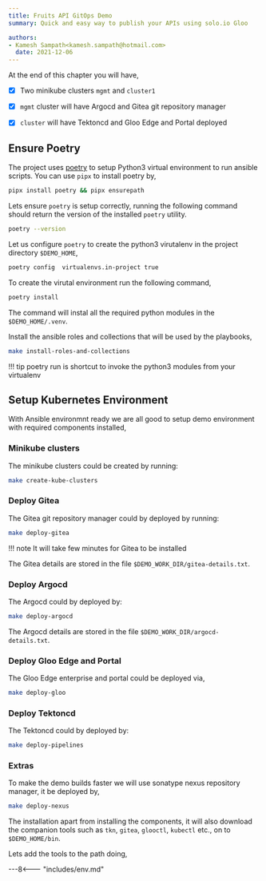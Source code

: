 ```yaml
---
title: Fruits API GitOps Demo 
summary: Quick and easy way to publish your APIs using solo.io Gloo 

authors:
- Kamesh Sampath<kamesh.sampath@hotmail.com>
  date: 2021-12-06
---
```


At the end of this chapter you will have,

- [x] Two minikube clusters `mgmt` and `cluster1`

- [x] `mgmt` cluster will have Argocd and Gitea git repository manager

- [x] `cluster` will have Tektoncd and Gloo Edge and Portal deployed

## Ensure Poetry

The project uses [poetry](https://python-poetry.org) to setup Python3 virtual environment to run ansible scripts. You can use `pipx` to install poetry by,

```bash
pipx install poetry && pipx ensurepath
```

Lets ensure `poetry` is setup correctly, running the following command should return the version of the installed `poetry` utility.

```bash
poetry --version
```

Let us configure `poetry` to create the python3 virutalenv in the project directory `$DEMO_HOME`,

```bash
poetry config  virtualenvs.in-project true
```

To create the virutal environment run the following command,

```bash
poetry install
```

The command will instal all the required python modules in the `$DEMO_HOME/.venv`.

Install the ansible roles and collections that will be used by the playbooks,

```bash
make install-roles-and-collections
```

!!! tip poetry run is shortcut to invoke the python3 modules from your virtualenv

## Setup Kubernetes Environment

With Ansible environmnt ready we are all good to setup demo environment with required components installed,

### Minikube clusters

The minikube clusters could be created by running:

```bash
make create-kube-clusters
```

### Deploy Gitea

The Gitea git repository manager could by deployed by running:

```bash
make deploy-gitea
```

!!! note
    It will take few minutes for Gitea to be installed

The Gitea details are stored in the file `$DEMO_WORK_DIR/gitea-details.txt`.

### Deploy Argocd

The Argocd could by deployed by:

```bash
make deploy-argocd
```

The Argocd details are stored in the file `$DEMO_WORK_DIR/argocd-details.txt`.

### Deploy Gloo Edge and Portal

The Gloo Edge enterprise and portal could be deployed via,

```bash
make deploy-gloo
```

### Deploy Tektoncd

The Tektoncd could by deployed by:

```bash
make deploy-pipelines
```

### Extras

To make the demo builds faster we will use sonatype nexus repository manager, it be deployed by,

```bash
make deploy-nexus
```

The installation apart from installing the components, it will also download the companion tools such as `tkn`, `gitea`, `glooctl`, `kubectl` etc., on to `$DEMO_HOME/bin`.

Lets add the tools to the path doing,

---8<--- "includes/env.md"
